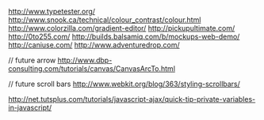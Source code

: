 http://www.typetester.org/
http://www.snook.ca/technical/colour_contrast/colour.html
http://www.colorzilla.com/gradient-editor/
http://pickupultimate.com/
http://0to255.com/
http://builds.balsamiq.com/b/mockups-web-demo/
http://caniuse.com/
http://www.adventuredrop.com/

// future arrow
http://www.dbp-consulting.com/tutorials/canvas/CanvasArcTo.html

// future scroll bars
http://www.webkit.org/blog/363/styling-scrollbars/

http://net.tutsplus.com/tutorials/javascript-ajax/quick-tip-private-variables-in-javascript/